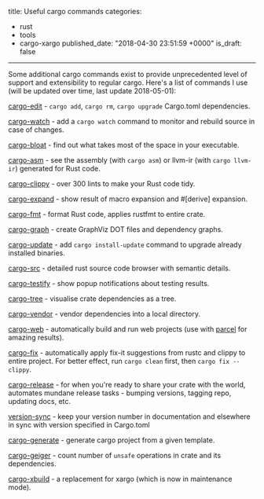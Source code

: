 title: Useful cargo commands
categories:
  - rust
  - tools
  - cargo-xargo
published_date: "2018-04-30 23:51:59 +0000"
is_draft: false
---
Some additional cargo commands exist to provide unprecedented level of support and extensibility to regular cargo. Here's a list of commands I use (will be updated over time, last update 2018-05-01):

[cargo-edit](https://github.com/killercup/cargo-edit) -  `cargo add`, `cargo rm`, `cargo upgrade` Cargo.toml dependencies.

[cargo-watch](https://github.com/passcod/cargo-watch) - add a `cargo watch` command to monitor and rebuild source in case of changes.

[cargo-bloat](https://github.com/RazrFalcon/cargo-bloat) - find out what takes most of the space in your executable.

[cargo-asm](https://github.com/gnzlbg/cargo-asm) - see the assembly (with `cargo asm`) or llvm-ir (with `cargo llvm-ir`) generated for Rust code.

[cargo-clippy](https://github.com/rust-lang-nursery/rust-clippy) - over 300 lints to make your Rust code tidy.

[cargo-expand](https://github.com/dtolnay/cargo-expand) - show result of macro expansion and #[derive] expansion.

[cargo-fmt](https://github.com/rust-lang-nursery/rustfmt) - format Rust code, applies rustfmt to entire crate.

[cargo-graph](https://github.com/kbknapp/cargo-graph) - create GraphViz DOT files and dependency graphs.

[cargo-update](https://github.com/nabijaczleweli/cargo-update) - add `cargo install-update` command to upgrade already installed binaries.

[cargo-src](https://github.com/nrc/cargo-src) - detailed rust source code browser with semantic details.

[cargo-testify](https://github.com/greyblake/cargo-testify) - show popup notifications about testing results.

[cargo-tree](https://github.com/sfackler/cargo-tree) - visualise crate dependencies as a tree.

[cargo-vendor](https://github.com/alexcrichton/cargo-vendor) - vendor dependencies into a local directory.

[cargo-web](https://github.com/koute/cargo-web) - automatically build and run web projects (use with [parcel](https://github.com/koute/parcel-plugin-cargo-web) for amazing results).

[cargo-fix](https://github.com/rust-lang-nursery/rustfix) - automatically apply fix-it suggestions from rustc and clippy to entire project. For better effect, run `cargo clean` first, then `cargo fix --clippy`.

[cargo-release](https://github.com/sunng87/cargo-release) - for when you're ready to share your crate with the world, automates mundane release tasks - bumping versions, tagging repo, updating docs, etc.

[version-sync](https://github.com/mgeisler/version-sync) - keep your version number in documentation and elsewhere in sync with version specified in Cargo.toml

[cargo-generate](https://github.com/ashleygwilliams/cargo-generate) - generate cargo project from a given template.

[cargo-geiger](https://github.com/anderejd/cargo-geiger) - count number of `unsafe` operations in crate and its dependencies.

[cargo-xbuild](https://github.com/rust-osdev/cargo-xbuild) - a replacement for xargo (which is now in maintenance mode).
